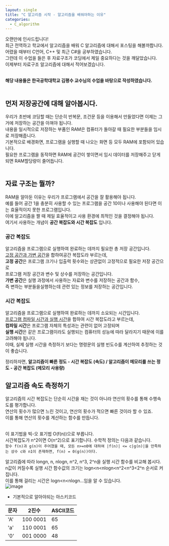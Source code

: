 ```yaml
---
layout: single
title: "C 알고리즘 시작 - 알고리즘을 배워야하는 이유"
categories:
  - C_algorithm
---
```


오랜만에 인사드립니다! <br>
최근 전역하고 학교에서 알고리즘을 배워 C 알고리즘에 대해서 포스팅을 해볼까합니다. <br>
어렸을 때부터 C언어, C++ 및 최근 C#을 공부하였습니다. <br>
그런데 이 수업을 들은 후 자료구조가 코딩에서 제일 중요하다는 것을 깨달았습니다. <br>
이제부터 자료구조 알고리즘에 대해서 적어보겠습니다. <br><br>

**해당 내용들은 한국공학대학교 김평수 교수님의 수업을 바탕으로 작성하였습니다.**<br><br>

## 먼저 저장공간에 대해 알아봅시다.
우리가 초반에 코딩할 때는 단순히 반복문, 조건문 등을 이용해서 만들었다면 이제는 그거에 저장하는 공간을 아껴야 됩니다. <br>
내용을 일시적으로 저장하는 부품인 RAM은 컴퓨터가 돌아갈 때 필요한 부분들을 임시로 저장해줍니다. <br>
기본적으로 배경화면, 프로그램을 실행할 때 나오는 화면 등 모두 RAM에 포함되어 있습니다. <br>
필요한 프로그램을 동작하면 RAM에 공간이 쌓이면서 임시 데이터를 저장해주고 닫게 되면 RAM할당량이 줄어듭니다. <br> <br>

## 자료 구조는 뭘까?
RAM을 알아둔 이유는 우리가 프로그램에서 공간을 잘 활용해야 됩니다. <br>
예를 들어 공간 1을 충분히 사용할 수 있는 프로그램을 공간 10이나 사용해야 된다면 이는 효율적이지 못한 프로그램입니다. <br>
이에 알고리즘을 짤 때 제일 효율적이고 사용 환경에 최적인 것을 결정해야 됩니다. <br>
여기서 사용하는 개념이 **공간 복잡도와 시간 복잡도** 입니다. <br>

### 공간 복잡도
알고리즘을 프로그램으로 실행하여 완료하는 데까지 필요한 총 저장 공간입니다. <br>
<U>고정 공간과 가변 공간</U>을 합하여공간 복잡도라 부르는데, <br>
**고정 공간**은 프로그램 크기나 입출력 횟수와는 상관없이 고정적으로 필요한 저장 공간으로 <br>
프로그램 저장 공간과 변수 및 상수를 저장하는 공간입니다. <br>
**가변 공간**은 실행 과정에서 사용하는 자료와 변수를 저장하는 공간과 함수, <br>
즉 변하는 부분들을실행하는데 관련 있는 정보를 저장하는 공간입니다. <br>

### 시간 복잡도
알고리즘을 프로그램으로 실행하여 완료하는 데까지 소요되는 시간입니다. <br>
<U>프로그램 컴파일 시간과 실행 시간</U>을 합하여 시간 복잡도라고 부르는데, <br>
**컴파일 시간**은 프로그램 자체의 특성과는 관련이 없어 고정되며 <br>
**실행 시간**은 같은 프로그램이라도 실행되는 컴퓨터의 성능에 따라 달라지기 때문에 이를 고려해야 됩니다. <br>
이때, 실제 실행 시간을 측정하기 보다는 명령문의 실행 빈도수를 계산하여 추정하는 것이 좋습니다. <br>

정리하자면, **알고리즘이 빠른 정도 - 시간 복잡도 (속도) / 알고리즘이 메모리를 쓰는 정도 - 공간 복잡도 (메모리 사용량)**

## 알고리즘 속도 측정하기
알고리즘의 시간 복잡도는 단순히 시간을 재는 것이 아니라 연산의 횟수를 통해 수행속도를 평가합니다. <br>
연산의 횟수가 많으면 느린 것이고, 연산의 횟수가 적으면 빠른 것이라 할 수 있죠. <br>
이를 통해 연산의 횟수를 계산하는 함수를 만듭니다. <br> <br>

이 표기법을 빅-오 표기법 O(f(n))으로 부릅니다. <br>
시간복잡도가 n^2이면 O(n^2)으로 표기합니다. 수학적 정의는 다음과 같습니다. <br>
``함수 f(n)과 g(n)이 주어졌을 때, 모든 n>=n0에 대하여 |f(n)| <= c|g(n)|을 만족하는 상수 c와 n1이 존재하면,
f(n) = 0(g(n))이다.``

알고리즘에 따라 longn, n, nlogn, n^2, n^3, 2^n을 실행 시간 함수를 비교해 봅시다. <br>
n값이 커질수록 실행 시간 함수값의 크기는 logn<n<nlogn<n^2<n^3<2^n 순서로 커집니다. <br>
이를 통해 걸리는 시간은 logn<n<nlogn...임을 알 수 있습니다. <br>
![image](https://user-images.githubusercontent.com/81789003/176360559-ed853fe9-ef0c-4f27-afb1-2fd2059ea742.png)


+ 기본적으로 알아야되는 아스키코드

|문자|2진수|ASCII코드|
|---|---|---|
|'A'|100 0001|65|
|'a'|110 0001|65|
|'0'|001 0000|48|

